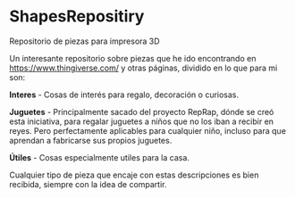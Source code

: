 # ShapesRepositiry
Repositorio de piezas para impresora 3D 

Un interesante repositorio sobre piezas que he ido encontrando en https://www.thingiverse.com/ y otras páginas, dividido en lo que para mi son:

<b>Interes</b> - Cosas de interés para regalo, decoración o curiosas.

<b>Juguetes</b> - Principalmente sacado del proyecto RepRap, dónde se creó esta iniciativa, para regalar juguetes a niños que no los iban a recibir en reyes. Pero perfectamente aplicables para cualquier niño, incluso para que aprendan a fabricarse sus propios juguetes.

<b>Útiles</b> - Cosas especialmente utiles para la casa.


Cualquier tipo de pieza que encaje con estas descripciones es bien recibida, siempre con la idea de compartir.
